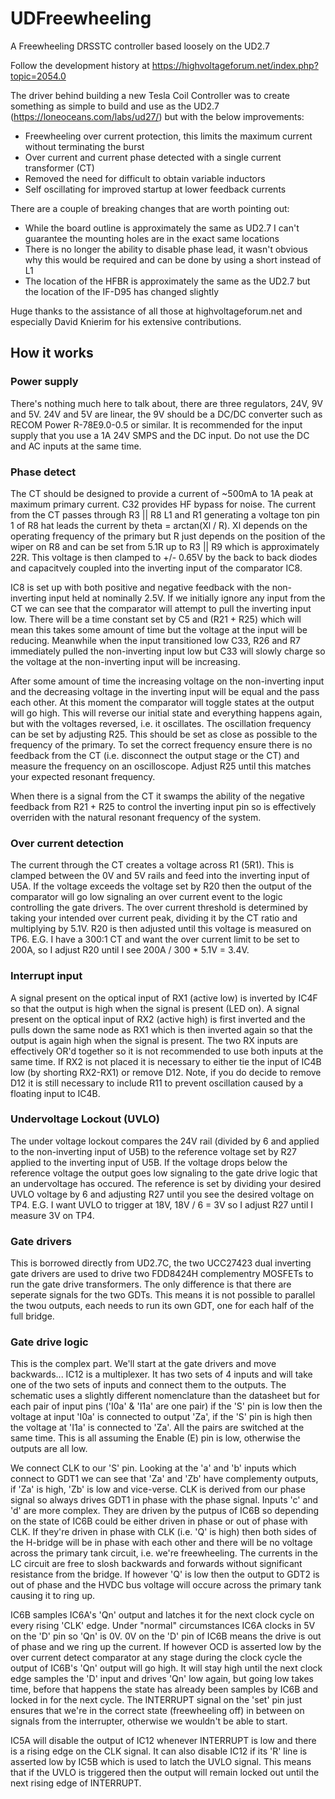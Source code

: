 # UDFreewheeling
A Freewheeling DRSSTC controller based loosely on the UD2.7

Follow the development history at https://highvoltageforum.net/index.php?topic=2054.0

The driver behind building a new Tesla Coil Controller was to create something as simple to build and use as the UD2.7 (https://loneoceans.com/labs/ud27/) but with the below improvements:
* Freewheeling over current protection, this limits the maximum current without terminating the burst
* Over current and current phase detected with a single current transformer (CT)
* Removed the need for difficult to obtain variable inductors
* Self oscillating for improved startup at lower feedback currents

There are a couple of breaking changes that are worth pointing out:
* While the board outline is approximately the same as UD2.7 I can't guarantee the mounting holes are in the exact same locations
* There is no longer the ability to disable phase lead, it wasn't obvious why this would be required and can be done by using a short instead of L1
* The location of the HFBR is approximately the same as the UD2.7 but the location of the IF-D95 has changed slightly

Huge thanks to the assistance of all those at highvoltageforum.net and especially David Knierim for his extensive contributions.

## How it works
### Power supply
There's nothing much here to talk about, there are three regulators, 24V, 9V and 5V. 24V and 5V are linear, the 9V should be a DC/DC converter such as  RECOM Power R-78E9.0-0.5 or similar. It is recommended for the input supply that you use a 1A 24V SMPS and the DC input. Do not use the DC and AC inputs at the same time.

### Phase detect
The CT should be designed to provide a current of ~500mA to 1A peak at maximum primary current.
C32 provides HF bypass for noise. The current from the CT passes through R3 || R8 L1 and R1 generating a voltage ton pin 1 of R8 hat leads the current by theta = arctan(Xl / R). Xl depends on the operating frequency of the primary but R just depends on the position of the wiper on R8 and can be set from 5.1R up to R3 || R9 which is approximately 22R. This voltage is then clamped to +/- 0.65V by the back to back diodes and capacitvely coupled into the inverting input of the comparator IC8.

IC8 is set up with both positive and negative feedback with the non-inverting input held at nominally 2.5V. If we initially ignore any input from the CT we can see that the comparator will attempt to pull the inverting input low. There will be a time constant set by C5 and (R21 + R25) which will mean this takes some amount of time but the voltage at the input will be reducing. Meanwhile when the input transitioned low C33, R26 and R7 immediately pulled the non-inverting input low but C33 will slowly charge so the voltage at the non-inverting input will be increasing.

After some amount of time the increasing voltage on the non-inverting input and the decreasing voltage in the inverting input will be equal and the pass each other. At this moment the comparator will toggle states at the output will go high. This will reverse our initial state and everything happens again, but with the voltages reversed, i.e. it oscillates. The oscillation frequency can be set by adjusting R25. This should be set as close as possible to the frequency of the primary. To set the correct frequency ensure there is no feedback from the CT (i.e. disconnect the output stage or the CT) and measure the frequency on an oscilloscope. Adjust R25 until this matches your expected resonant frequency.

When there is a signal from the CT it swamps the ability of the negative feedback from R21 + R25 to control the inverting input pin so is effectively overriden with the natural resonant frequency of the system.

### Over current detection
The current through the CT creates a voltage across R1 (5R1). This is clamped between the 0V and 5V rails and feed into the inverting input of U5A. If the voltage exceeds the voltage set by R20 then the output of the comparator will go low signaling an over current event to the logic controlling the gate drivers. The over current threshold is determined by taking your intended over current peak, dividing it by the CT ratio and multiplying by 5.1V. R20 is then adjusted until this voltage is measured on TP6. E.G. I have a 300:1 CT and want the over current limit to be set to 200A, so I adjust R20 until I see 200A / 300 * 5.1V = 3.4V.

### Interrupt input
A signal present on the optical input of RX1 (active low) is inverted by IC4F so that the output is high when the signal is present (LED on). A signal present on the optical input of RX2 (active high) is first inverted and the pulls down the same node as RX1 which is then inverted again so that the output is again high when the signal is present. The two RX inputs are effectively OR'd together so it is not recommended to use both inputs at the same time. If RX2 is not placed it is necessary to either tie the input of IC4B low (by shorting RX2-RX1) or remove D12. Note, if you do decide to remove D12 it is still necessary to include R11 to prevent oscillation caused by a floating input to IC4B.

### Undervoltage Lockout (UVLO)
The under voltage lockout compares the 24V rail (divided by 6 and applied to the non-inverting input of U5B) to the reference voltage set by R27 applied to the inverting input of U5B. If the voltage drops below the reference voltage the output goes low signaling to the gate drive logic that an undervoltage has occured. The reference is set by dividing your desired UVLO voltage by 6 and adjusting R27 until you see the desired voltage on TP4. E.G. I want UVLO to trigger at 18V, 18V / 6 = 3V so I adjust R27 until I measure 3V on TP4.

### Gate drivers
This is borrowed directly from UD2.7C, the two UCC27423 dual inverting gate drivers are used to drive two FDD8424H complementry MOSFETs to run the gate drive transformers. The only difference is that there are seperate signals for the two GDTs. This means it is not possible to parallel the twou outputs, each needs to run its own GDT, one for each half of the full bridge. 

### Gate drive logic
This is the complex part. We'll start at the gate drivers and move backwards...
IC12 is a multiplexer. It has two sets of 4 inputs and will take one of the two sets of inputs and connect them to the outputs. The schematic uses a slightly different nomenclature than the datasheet but for each pair of input pins ('I0a' & 'I1a' are one pair) if the 'S' pin is low then the voltage at input 'I0a' is connected to output 'Za', if the 'S' pin is high then the voltage at 'I1a' is connected to 'Za'. All the pairs are switched at the same time. This is all assuming the Enable (E) pin is low, otherwise the outputs are all low.

We connect CLK to our 'S' pin. Looking at the 'a' and 'b' inputs which connect to GDT1 we can see that 'Za' and 'Zb' have complementy outputs, if 'Za' is high, 'Zb' is low and vice-verse. CLK is derived from our phase signal so always drives GDT1 in phase with the phase signal. Inputs 'c' and 'd' are more complex. They are driven by the putpus of IC6B so depending on the state of IC6B could be either driven in phase or out of phase with CLK. If they're driven in phase with CLK (i.e. 'Q' is high) then both sides of the H-bridge will be in phase with each other and there will be no voltage across the primary tank circuit, i.e. we're freewheeling. The currents in the LC circuit are free to slosh backwards and forwards without significant resistance from the bridge. If however 'Q' is low then the output to GDT2 is out of phase and the HVDC bus voltage will occure across the primary tank causing it to ring up.

IC6B samples IC6A's 'Qn' output and latches it for the next clock cycle on every rising 'CLK' edge. Under "normal" circumstances IC6A clocks in 5V on the 'D' pin so 'Qn' is 0V. 0V on the 'D' pin of IC6B means the drive is out of phase and we ring up the current. If however OCD is asserted low by the over current detect comparator at any stage during the clock cycle the output of IC6B's 'Qn' output will go high. It will stay high until the next clock edge samples the 'D' input and drives 'Qn' low again, but going low takes time, before that happens the state has already been samples by IC6B and locked in for the next cycle. The INTERRUPT signal on the 'set' pin just ensures that we're in the correct state (freewheeling off) in between on signals from the interrupter, otherwise we wouldn't be able to start.

IC5A will disable the output of IC12 whenever INTERRUPT is low and there is a rising edge on the CLK signal. It can also disable IC12 if its 'R' line is asserted low by IC5B which is used to latch the UVLO signal. This means that if the UVLO is triggered then the output will remain locked out until the next rising edge of INTERRUPT.


